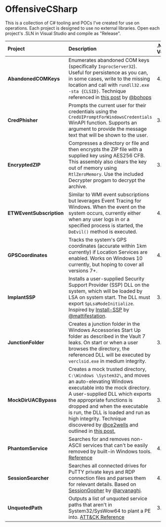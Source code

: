 # OffensiveCSharp
This is a collection of C# tooling and POCs I've created for use on operations. Each project is designed to use no external libraries. Open each project's .SLN in Visual Studio and compile as "Release".


| Project | Description | .NET Version |
| :------ | :---------- | :----------- |
| **AbandonedCOMKeys** | Enumerates abandoned COM keys (specifically `InprocServer32`). Useful for persistence as you can, in some cases, write to the missing location and call with `rundll32.exe -sta {CLSID}`. Technique referenced in [this post](https://bohops.com/2018/06/28/abusing-com-registry-structure-clsid-localserver32-inprocserver32/) by [@bohops](https://twitter.com/bohops) | 4.0 |
| **CredPhisher** | Prompts the current user for their credentials using the `CredUIPromptForWindowsCredentials` WinAPI function. Supports an argument to provide the message text that will be shown to the user. | 3.5 |    
| **EncryptedZIP** | Compresses a directory or file and then encrypts the ZIP file with a supplied key using AES256 CFB. This assembly also clears the key out of memory using `RtlZeroMemory`. Use the included Decrypter progam to decrypt the archive. | 3.5 |  
| **ETWEventSubscription** | Similar to WMI event subscriptions but leverages Event Tracing for Windows. When the event on the system occurs, currently either when any user logs in or a specified process is started, the `DoEvil()` method is executed. | 4.6 |  
| **GPSCoordinates** | Tracks the system's GPS coordinates (accurate within 1km currently) if Location Services are enabled. Works on Windows 10 currently, but hoping to cover all versions 7+. | 4.0 |
| **ImplantSSP** | Installs a user-supplied Security Support Provider (SSP) DLL on the system, which will be loaded by LSA on system start.  The DLL must export `SpLsaModeInitialize`. Inspired by [Install-SSP](https://powersploit.readthedocs.io/en/latest/Persistence/Install-SSP/) by [@mattifestation](https://twitter.com/mattifestation).  | 3.5 |
| **JunctionFolder** | Creates a junction folder in the Windows Accessories Start Up folder as described in the Vault 7 leaks. On start or when a user browses the directory, the referenced DLL will be executed by `verclsid.exe` in medium integrity. | 3.5 |
| **MockDirUACBypass** | Creates a mock trusted directory, `C:\Windows \System32\`, and moves an auto-elevating Windows executable into the mock directory. A user-supplied DLL which exports the appropriate functions is dropped and when the executable is run, the DLL is loaded and run as high integrity. Technique discovered by [@ce2wells](https://twitter.com/ce2wells) and outlined in [this post.](https://medium.com/tenable-techblog/uac-bypass-by-mocking-trusted-directories-24a96675f6e) | 3.5 |
| **PhantomService** | Searches for and removes non-ASCII services that can't be easily removed by built-in Windows tools. [Reference](https://twitter.com/matterpreter/status/1218290309500669952) | 4.0 |
| **SessionSearcher** | Searches all connected drives for PuTTY private keys and RDP connection files and parses them for relevant details. Based on [SessionGopher](https://github.com/Arvanaghi/SessionGopher) by [@arvanaghi](https://twitter.com/arvanaghi). | 4.0 |
| **UnquotedPath** | Outputs a list of unquoted service paths that aren't in System32/SysWow64 to plant a PE into. [ATT&CK Reference](https://attack.mitre.org/techniques/T1034/) | 3.5 |
